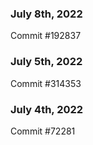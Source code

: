 ### July 8th, 2022

Commit #192837

### July 5th, 2022

Commit #314353


### July 4th, 2022

Commit #72281

